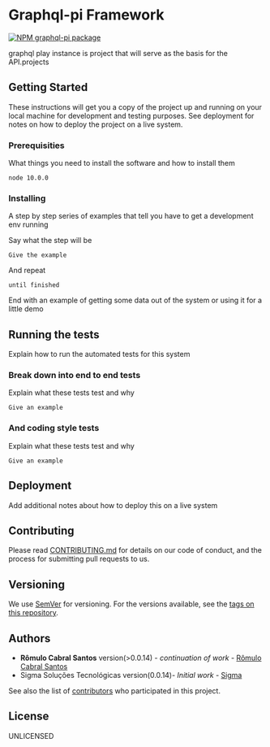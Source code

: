 # Graphql-pi Framework
<!-- [START badges] -->
[![NPM graphql-pi package](https://img.shields.io/npm/v/graphql-pi.svg)](https://npmjs.org/package/graphql-pi)
<!-- [END badges] -->
graphql play instance is project that will serve as the basis for the API.projects

## Getting Started

These instructions will get you a copy of the project up and running on your local machine for development and testing purposes. See deployment for notes on how to deploy the project on a live system.

### Prerequisities

What things you need to install the software and how to install them

```
node 10.0.0
```

### Installing

A step by step series of examples that tell you have to get a development env running

Say what the step will be

```
Give the example
```

And repeat

```
until finished
```

End with an example of getting some data out of the system or using it for a little demo

## Running the tests

Explain how to run the automated tests for this system

### Break down into end to end tests

Explain what these tests test and why

```
Give an example
```

### And coding style tests

Explain what these tests test and why

```
Give an example
```

## Deployment

Add additional notes about how to deploy this on a live system

## Contributing

Please read [CONTRIBUTING.md](https://gist.github.com/PurpleBooth/b24679402957c63ec426) for details on our code of conduct, and the process for submitting pull requests to us.

## Versioning

We use [SemVer](http://semver.org/) for versioning. For the versions available, see the [tags on this repository](https://github.com/your/project/tags). 

## Authors
* **Rômulo Cabral Santos** version(>0.0.14) - *continuation of work* - [Rômulo Cabral Santos](https://github.com/romulosanttos)
* Sigma Soluções Tecnológicas version(0.0.14)- *Initial work* - [Sigma](https://github.com/SigmaST/Framework)

See also the list of [contributors](https://github.com/Romulosanttos/graphql-pi/graphs/contributors) who participated in this project.

## License

UNLICENSED